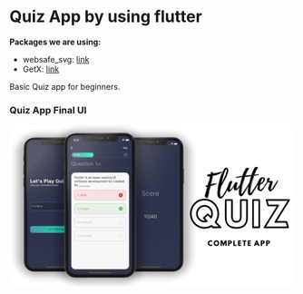 # Quiz App by using flutter

**Packages we are using:**

- websafe_svg: [link](https://pub.dev/packages/websafe_svg)
- GetX: [link](https://pub.dev/packages/get)

Basic Quiz app for beginners.

### Quiz App Final UI

<!-- ![Preview](/gif.gif) -->

![App UI](/ui.png)

